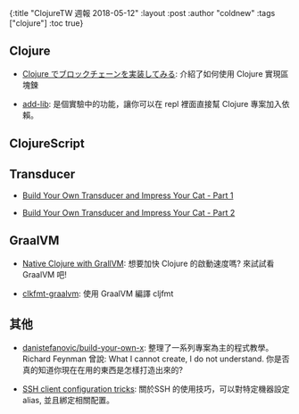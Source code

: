 {:title "ClojureTW 週報 2018-05-12"
:layout :post
:author "coldnew"
:tags  ["clojure"]
:toc true}

## Clojure

- [Clojure でブロックチェーンを実装してみる](https://qiita.com/snufkon/items/92d95bceaa6020d5d2ac): 介紹了如何使用 Clojure 實現區塊鍊

- [add-lib](http://insideclojure.org/2018/05/04/add-lib/): 是個實驗中的功能，讓你可以在 repl 裡面直接幫 Clojure 專案加入依賴。

## ClojureScript

## Transducer

- [Build Your Own Transducer and Impress Your Cat - Part 1](https://dev.to/greencoder/build-your-own-transducer-and-impress-your-cat---part-1-mhp)

- [Build Your Own Transducer and Impress Your Cat - Part 2](https://dev.to/greencoder/build-your-own-transducer-and-impress-your-cat---part-2-2ja0)

## GraalVM

- [Native Clojure with GrallVM](https://www.innoq.com/en/blog/native-clojure-and-graalvm/): 想要加快 Clojure 的啟動速度嗎? 來試試看 GraalVM 吧!

- [clkfmt-graalvm](https://gitlab.com/konrad.mrozek/cljfmt-graalvm/): 使用 GraalVM 編譯 cljfmt


## 其他

- [danistefanovic/build-your-own-x](https://github.com/danistefanovic/build-your-own-x): 整理了一系列專案為主的程式教學。 Richard Feynman 曾說: What I cannot create, I do not understand. 你是否真的知道你現在在用的東西是怎樣打造出來的?

- [SSH client configuration tricks](https://zinovyev.net/blog/ssh-client-configuration-tricks): 關於SSH 的使用技巧，可以對特定機器設定 alias, 並且綁定相關配置。
